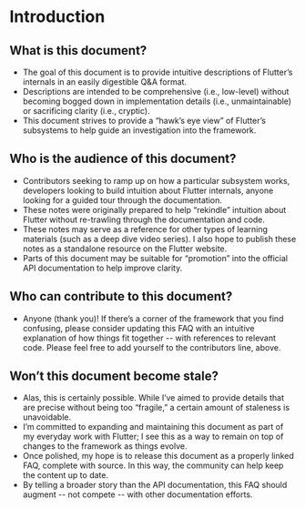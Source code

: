# Introduction


## What is this document?

* The goal of this document is to provide intuitive descriptions of Flutter’s internals in an easily digestible Q&A format.
* Descriptions are intended to be comprehensive \(i.e., low-level\) without becoming bogged down in implementation details \(i.e., unmaintainable\) or sacrificing clarity \(i.e., cryptic\).
* This document strives to provide a “hawk’s eye view” of Flutter’s subsystems to help guide an investigation into the framework.

## Who is the audience of this document?

* Contributors seeking to ramp up on how a particular subsystem works, developers looking to build intuition about Flutter internals, anyone looking for a guided tour through the documentation.
* These notes were originally prepared to help “rekindle” intuition about Flutter without re-trawling through the documentation and code.
* These notes may serve as a reference for other types of learning materials \(such as a deep dive video series\). I also hope to publish these notes as a standalone resource on the Flutter website.
* Parts of this document may be suitable for “promotion” into the official API documentation to help improve clarity.

## Who can contribute to this document?

* Anyone \(thank you\)! If there’s a corner of the framework that you find confusing, please consider updating this FAQ with an intuitive explanation of how things fit together -- with references to relevant code. Please feel free to add yourself to the contributors line, above.

## Won’t this document become stale?

* Alas, this is certainly possible. While I’ve aimed to provide details that are precise without being too “fragile,” a certain amount of staleness is unavoidable.
* I’m committed to expanding and maintaining this document as part of my everyday work with Flutter; I see this as a way to remain on top of changes to the framework as things evolve.
* Once polished, my hope is to release this document as a properly linked FAQ, complete with source. In this way, the community can help keep the content up to date.
* By telling a broader story than the API documentation, this FAQ should augment -- not compete -- with other documentation efforts.



